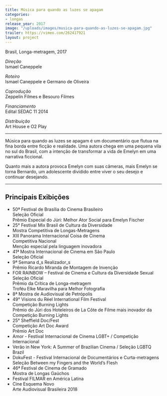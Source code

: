 ```yaml
---
title: Música para quando as luzes se apagam
categories:
- longas
release_year: 2017
image: "/uploads/images/musica-para-quando-as-luzes-se-apagam.jpg"
trailer: https://vimeo.com/262417921
layout: project
---
```


Brasil, Longa-metragem, 2017

_Direção_  
Ismael Caneppele

_Roteiro_  
Ismael Caneppele e Germano de Oliveira

_Coprodução_  
Zeppelin Filmes e Besouro Filmes

_Financiamento_  
Edital SEDAC 11 2014

_Distribuição_  
Art House e O2 Play

---

Música para quando as luzes se apagam é um documentário que flutua na fina borda entre ficção e realidade. Uma autora chega em uma pequena vila no sul do Brasil, com a intenção de transformar a vida de Emelyn em uma narrativa ficcional.

Quanto mais a autora provoca Emelyn com suas câmeras, mais Emelyn se torna Bernardo, um adolescente dividido entre viver o seu desejo e continuar desejando.

---

## Principais Exibições

- 50ª Festival de Brasília do Cinema Brasileiro  
  Seleção Oficial  
  Prêmio Especial do Júri: Melhor Ator Social para Emelyn Fischer
- 25° Festival Mix Brasil de Cultura da Diversidade  
  Mostra Competitiva de Longas-Metragens
- XIII Panorama Internacional Coisa de Cinema  
  Competitiva Nacional  
  Menção especial pela linguagem inovadora
- 41ª Mostra Internacional de Cinema em São Paulo  
  Seleção Oficial
- 9ª Semana d_s Realizador_s  
  Prêmio Ricardo Miranda de Montagem de Invenção
- FOR RAINBOW – Festival de Cinema e Cultura da Diversidade Sexual  
  Seleção Oficial  
  Prêmio da Crítica de Longa-metragem  
  Troféu Elke Maravilha para Melhor Fotografia
- 8ª Mostra de Audiovisual de Petrópolis
- 49° Visions du Réel International Film Festival  
  Competição Burning Lights  
  Prêmio do Júri dos Hoteleiros de La Côte de Filme mais inovador da Competição Burning Lights
- 25° Sheffield Doc/Fest  
  Competição Art Doc Award  
  Prêmio Art Doc
- Amor - Festival Internacional de Cinema LGBT+ / Competição Internacional
- Verão in New York: A Summer of Brazilian Cinema / Seleção LGBTQ Brazil
- DokuFest - Festival Internacional de Documentários e Curta-metragens  
  Seleção Between my Fingers and the World’s Flesh
- 46ª Festival de Cinema de Gramado  
  Mostra de Longas Gaúchos
- Festival FILMAR en América Latina
- Cine Esquema Novo  
  Arte Audiovisual Brasileira 2018
